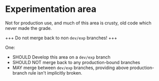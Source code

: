 # Experimentation area

Not for production use, and much of this area is crusty, old code which never made the grade.

+++ Do not merge back to non `dev/exp` branches! +++

One:

* SHOULD Develop this area on a `dev/exp` branch
* SHOULD NOT merge back to any production-bound branches
* MAY merge between `dev/exp` branches, providing above production-branch rule isn't implicitly broken.
